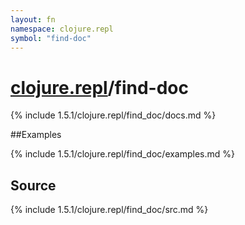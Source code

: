 ```yaml
---
layout: fn
namespace: clojure.repl
symbol: "find-doc"
---
```


# [clojure.repl](../)/find-doc

{% include 1.5.1/clojure.repl/find_doc/docs.md %}

##Examples

{% include 1.5.1/clojure.repl/find_doc/examples.md %}
## Source
{% include 1.5.1/clojure.repl/find_doc/src.md %}

